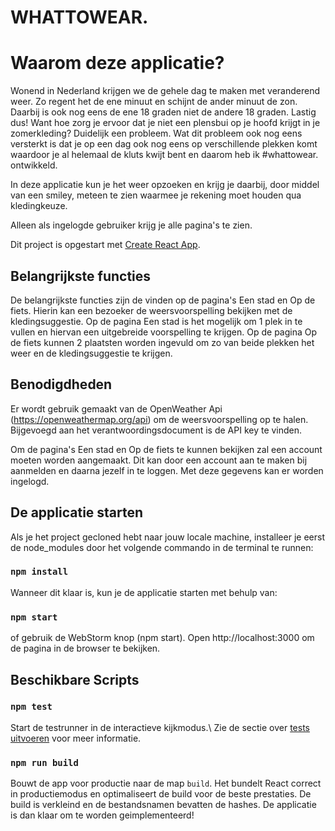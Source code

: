 # WHATTOWEAR. 

# Waarom deze applicatie? 

Wonend in Nederland krijgen we de gehele dag te maken met veranderend weer. Zo regent het de ene minuut en schijnt de ander minuut de zon. Daarbij is ook nog eens de ene 18 graden niet de andere 18 graden. Lastig dus! Want hoe zorg je ervoor dat je niet een plensbui op je hoofd krijgt in je zomerkleding? Duidelijk een probleem. Wat dit probleem ook nog eens versterkt is dat je op een dag ook nog eens op verschillende plekken komt waardoor je al helemaal de kluts kwijt bent en daarom heb ik #whattowear. ontwikkeld. 

In deze applicatie kun je het weer opzoeken en krijg je daarbij, door middel van een smiley, meteen te zien waarmee je rekening moet houden qua kledingkeuze. 

Alleen als ingelogde gebruiker krijg je alle pagina's te zien.

Dit project is opgestart met [Create React App](https://github.com/facebook/create-react-app).


## Belangrijkste functies 

De belangrijkste functies zijn de vinden op de pagina's Een stad en Op de fiets. Hierin kan een bezoeker de weersvoorspelling bekijken met de kledingsuggestie. Op de pagina Een stad is het mogelijk om 1 plek in te vullen en hiervan een uitgebreide voorspelling te krijgen. Op de pagina Op de fiets kunnen 2 plaatsten worden ingevuld om zo van beide plekken het weer en de kledingsuggestie te krijgen. 





## Benodigdheden 

Er wordt gebruik gemaakt van de OpenWeather Api (https://openweathermap.org/api) om de weersvoorspelling op te halen. Bijgevoegd aan het verantwoordingsdocument is de API key te vinden. 

Om de pagina's Een stad en Op de fiets te kunnen bekijken zal een account moeten worden aangemaakt. Dit kan door een account aan te maken bij aanmelden en daarna jezelf in te loggen. Met deze gegevens kan er worden ingelogd. 

## De applicatie starten

Als je het project gecloned hebt naar jouw locale machine, installeer je eerst de node_modules door het volgende commando in de terminal te runnen:

### `npm install`

Wanneer dit klaar is, kun je de applicatie starten met behulp van:

### `npm start`

of gebruik de WebStorm knop (npm start). Open http://localhost:3000 om de pagina in de browser te bekijken.

## Beschikbare Scripts

### `npm test`

Start de testrunner in de interactieve kijkmodus.\ 
Zie de sectie over [tests uitvoeren](https://facebook.github.io/create-react-app/docs/running-tests) voor meer informatie.

### `npm run build`

Bouwt de app voor productie naar de map `build`. 
Het bundelt React correct in productiemodus en optimaliseert de build voor de beste prestaties. De build is verkleind en de bestandsnamen bevatten de hashes. De applicatie is dan klaar om te worden geimplementeerd!
